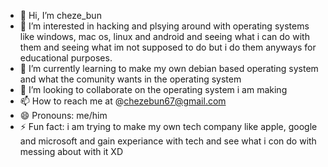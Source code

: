 - 👋 Hi, I’m cheze_bun
- 👀 I’m interested in hacking and plsying around with operating systems like windows, mac os, linux and android and seeing what i can do with them and seeing what im not supposed to do but i do them anyways for educational purposes.
- 🌱 I’m currently learning to make my own debian based operating system and what the comunity wants in the operating system
- 💞️ I’m looking to collaborate on the operating system i am making
- 📫 How to reach me at @chezebun67@gmail.com
- 😄 Pronouns: me/him
- ⚡ Fun fact: i am trying to make my own tech company like apple, google and microsoft and gain experiance with tech and see what i con do with messing about with it XD

<!---
cheze-bun/cheze-bun is a ✨ special ✨ repository because its `README.md` (this file) appears on your GitHub profile.
You can click the Preview link to take a look at your changes.
--->

